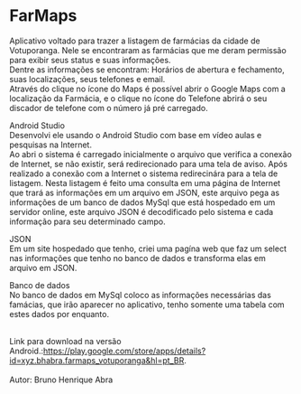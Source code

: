 # FarMaps
Aplicativo voltado para trazer a listagem de farmácias da cidade de Votuporanga.
Nele se encontraram as farmácias que me deram permissão para exibir seus status e suas informações.
<br>Dentre as informações se encontram: Horários de abertura e fechamento,  suas localizações, seus telefones e email.
<br>Através do clique no ícone do Maps é possível abrir o Google Maps com a localização da Farmácia, e o clique no ícone do Telefone abrirá o seu discador de telefone com o número já pré carregado. 
<p>Android Studio
<br>Desenvolvi ele usando o Android Studio com base em vídeo aulas e pesquisas na Internet.
<br>Ao abri o sistema é carregado inicialmente o arquivo que verifica a conexão de Internet, se não existir, será redirecionado para uma tela de aviso. Após realizado a conexão com a Internet o sistema redirecinára para a tela de listagem. Nesta listagem é feito uma consulta em uma página de Internet que trará as informações em um arquivo em JSON, este arquivo pega as informações de um banco de dados MySql que está hospedado em um servidor online, este arquivo JSON é decodificado pelo sistema e cada informação para seu determinado campo.
<p>JSON
<br>Em um site hospedado que tenho, criei uma pagína web que faz um select nas informações que tenho no banco de dados e transforma elas em arquivo em JSON.
  
<p>Banco de dados
<br>No banco de dados em MySql coloco as informações necessárias das famácias, que irão aparecer no aplicativo, tenho somente uma tabela com estes dados por enquanto.

<br>Link para download na versão Android.:https://play.google.com/store/apps/details?id=xyz.bhabra.farmaps_votuporanga&hl=pt_BR.
<br>
<br>Autor: Bruno Henrique Abra
